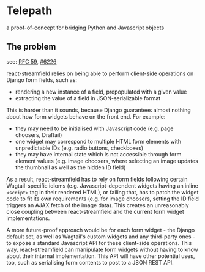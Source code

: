 # Telepath

a proof-of-concept for bridging Python and Javascript objects

## The problem

see: [RFC 59](https://github.com/wagtail/rfcs/pull/59/files), [#6226](https://github.com/wagtail/wagtail/pull/6226)

react-streamfield relies on being able to perform client-side operations on Django form fields, such as:

* rendering a new instance of a field, prepopulated with a given value
* extracting the value of a field in JSON-serializable format

This is harder than it sounds, because Django guarantees almost nothing about how form widgets behave on the front end. For example:

* they may need to be initialised with Javascript code (e.g. page choosers, Draftail)
* one widget may correspond to multiple HTML form elements with unpredictable IDs (e.g. radio buttons, checkboxes)
* they may have internal state which is not accessible through form element values (e.g. image choosers, where selecting an image updates the thumbnail as well as the hidden ID field)

As a result, react-streamfield has to rely on form fields following certain Wagtail-specific idioms (e.g. Javascript-dependent widgets having an inline `<script>` tag in their rendered HTML), or failing that, has to patch the widget code to fit its own requirements (e.g. for image choosers, setting the ID field triggers an AJAX fetch of the image data). This creates an unreasonably close coupling between react-streamfield and the current form widget implementations.

A more future-proof approach would be for each form widget - the Django default set, as well as Wagtail's custom widgets and any third-party ones - to expose a standard Javascript API for these client-side operations. This way, react-streamfield can manipulate form widgets without having to know about their internal implementation. This API will have other potential uses, too, such as serialising form contents to post to a JSON REST API.
